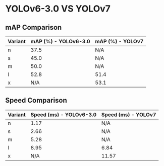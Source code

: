 ---
---

# YOLOv6-3.0 VS YOLOv7

## mAP Comparison

| Variant | mAP (%) - YOLOv6-3.0 | mAP (%) - YOLOv7 |
| ------- | -------------------- | ---------------- |
| n       | 37.5                 | N/A              |
| s       | 45.0                 | N/A              |
| m       | 50.0                 | N/A              |
| l       | 52.8                 | 51.4             |
| x       | N/A                  | 53.1             |

## Speed Comparison

| Variant | Speed (ms) - YOLOv6-3.0 | Speed (ms) - YOLOv7 |
| ------- | ----------------------- | ------------------- |
| n       | 1.17                    | N/A                 |
| s       | 2.66                    | N/A                 |
| m       | 5.28                    | N/A                 |
| l       | 8.95                    | 6.84                |
| x       | N/A                     | 11.57               |
